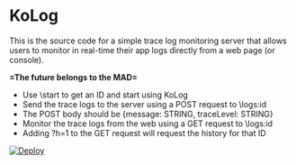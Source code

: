 # KoLog

This is the source code for a simple trace log monitoring server that allows users to monitor in real-time their app logs directly from a web page (or console).

<b>=The future belongs to the MAD=</b>
  
* Use \start to get an ID and start using KoLog
* Send the trace logs to  the server using a POST request to \logs\:id
* The POST body should be \{message: STRING, traceLevel: STRING\}
* Monitor the trace logs from the web using a GET request to \logs\:id
* Adding ?h=1 to the GET request will request the history for that ID

[![Deploy](https://www.herokucdn.com/deploy/button.png)](https://heroku.com/deploy)
